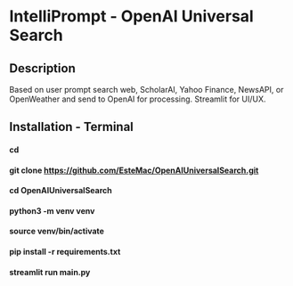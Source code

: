 # IntelliPrompt - OpenAI Universal Search

## Description
Based on user prompt search web, ScholarAI, Yahoo Finance, NewsAPI, or OpenWeather and send to OpenAI for processing. Streamlit for UI/UX.

## Installation - Terminal
#### cd
#### git clone https://github.com/EsteMac/OpenAIUniversalSearch.git
#### cd OpenAIUniversalSearch
#### python3 -m venv venv
#### source venv/bin/activate
#### pip install -r requirements.txt
#### streamlit run main.py
